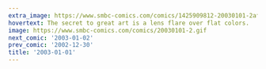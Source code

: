 ```yaml
---
extra_image: https://www.smbc-comics.com/comics/1425909812-20030101-2after.png
hovertext: The secret to great art is a lens flare over flat colors.
image: https://www.smbc-comics.com/comics/20030101-2.gif
next_comic: '2003-01-02'
prev_comic: '2002-12-30'
title: '2003-01-01'
---
```


